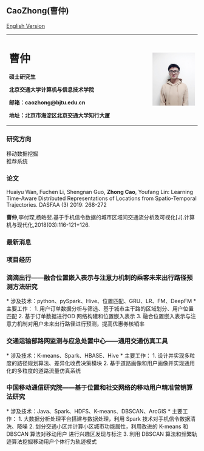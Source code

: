## CaoZhong(曹仲)
<table border="0">
  <tr>
    <td width="75%">
      <h1>曹仲</h1>
      <p><b>硕士研究生</b></p>
      <p><b>北京交通大学计算机与信息技术学院</b></p>
      <p><b>邮箱：caozhong@bjtu.edu.cn</b></p>
      <p><b>地址：北京市海淀区北京交通大学知行大厦</b></p>
    </td>
    <td width="25%">
      <img src="/caozhong_banshen_size2.jpg" width="100%">      
    </td>
  </tr>
  <tr>
    <a href="/index-en.html">English Version</a>
  </tr>
</table>


### 研究方向
移动数据挖掘   
推荐系统  
### 论文
Huaiyu Wan, Fuchen Li, Shengnan Guo, **Zhong Cao**, Youfang Lin:
Learning Time-Aware Distributed Representations of Locations from Spatio-Temporal Trajectories. DASFAA (3) 2019: 268-272

**曹仲**,李付琛,杨皓斐.基于手机信令数据的城市区域间交通流分析及可视化[J].计算机与现代化,2018(03):116-121+126.

### 最新消息

### 项目经历

<h3>滴滴出行——融合位置嵌入表示与注意力机制的乘客未来出行路径预测方法研究</h3>
* 涉及技术：python、pySpark、Hive、位置匹配、GRU、LR、FM、DeepFM
* 主要工作：
1. 用户订单数据分析与筛选、基于城市主干路的区域划分、用户位置匹配
2. 基于订单数据进行OD 网络构建和位置嵌入表示
3. 融合位置嵌入表示与注意力机制对用户未来出行路径进行预测，提高优惠券核销率

<h3>交通运输部路网监测与应急处置中心——通用交通仿真工具</h3>
* 涉及技术：K-means、Spark、HBASE、Hive
* 主要工作：
1. 设计并实现多粒度的路径规划算法、差异化收费决策模块
2. 基于道路画像和用户画像并实现通用化的多粒度的道路流量仿真系统

<h3>中国移动通信研究院——基于位置和社交网络的移动用户精准营销算法研究</h3>
* 涉及技术：Java、Spark、HDFS、K-means、DBSCAN、ArcGIS
* 主要工作：
1. 大数据分析处理平台搭建与数据处理，利用 Spark 技术对手机信令数据清洗、降噪
2. 划分交通小区并计算小区城市功能属性，利用改进的 K-means 和 DBSCAN 算法对移动用户
进行兴趣区发现与标注
3. 利用 DBSCAN 算法和频繁轨迹算法挖掘移动用户个体行为轨迹模式

